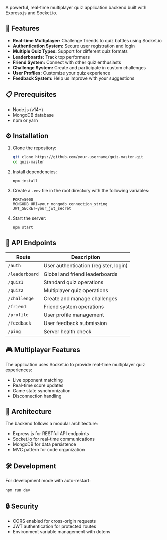 A powerful, real-time multiplayer quiz application backend built with Express.js and Socket.io.

## 🚀 Features

- **Real-time Multiplayer:** Challenge friends to quiz battles using Socket.io
- **Authentication System:** Secure user registration and login
- **Multiple Quiz Types:** Support for different quiz formats
- **Leaderboards:** Track top performers
- **Friend System:** Connect with other quiz enthusiasts
- **Challenge System:** Create and participate in custom challenges
- **User Profiles:** Customize your quiz experience
- **Feedback System:** Help us improve with your suggestions

## 📋 Prerequisites

- Node.js (v14+)
- MongoDB database
- npm or yarn

## ⚙️ Installation

1. Clone the repository:
   ```bash
   git clone https://github.com/your-username/quiz-master.git
   cd quiz-master
   ```

2. Install dependencies:
   ```bash
   npm install
   ```

3. Create a `.env` file in the root directory with the following variables:
   ```
   PORT=5000
   MONGODB_URI=your_mongodb_connection_string
   JWT_SECRET=your_jwt_secret
   ```

4. Start the server:
   ```bash
   npm start
   ```

## 🔌 API Endpoints

| Route | Description |
|-------|-------------|
| `/auth` | User authentication (register, login) |
| `/leaderboard` | Global and friend leaderboards |
| `/quiz1` | Standard quiz operations |
| `/quiz2` | Multiplayer quiz operations |
| `/challenge` | Create and manage challenges |
| `/friend` | Friend system operations |
| `/profile` | User profile management |
| `/feedback` | User feedback submission |
| `/ping` | Server health check |

## 🎮 Multiplayer Features

The application uses Socket.io to provide real-time multiplayer quiz experiences:

- Live opponent matching
- Real-time score updates
- Game state synchronization
- Disconnection handling

## 🧩 Architecture

The backend follows a modular architecture:
- Express.js for RESTful API endpoints
- Socket.io for real-time communications
- MongoDB for data persistence
- MVC pattern for code organization

## 🛠️ Development

For development mode with auto-restart:
```bash
npm run dev
```

## 🔒 Security

- CORS enabled for cross-origin requests
- JWT authentication for protected routes
- Environment variable management with dotenv

